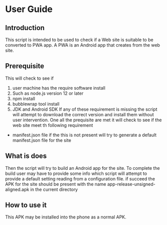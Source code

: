 # User Guide

## Introduction
This script is intended to be used to check if a Web site is suitable to be converted to
PWA app. A PWA is an Android app that creates from the web site.

## Prerequisite
This will check to see if 
1. user machine has the require software install
2. Such as node.js version 12 or later
3. npm install
4. bubblewrap tool install
5. JDK and Android SDK
If any of these requirement is missing the script will attempt to download the correct version
and install them without user intervention.
One all the prequisite are met it will check to see if the web site meet th following requirement
- manifest.json file
if the this is not present will try to generate a default manifest.json file for the site

## What is does
Then the script will try to build an Android app for the site.
To complete the build user may have to provide some info which script will attempt to provide a default
setting reading from a configuration file.
 if succeed the APK for the site should be 
present with the name app-release-unsigned-aligned.apk in the current directory

## How to use it
This APK may be installed into the phone as a normal APK.